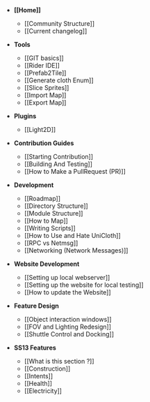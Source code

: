 * **[[Home]]**
    * [[Community Structure]]
    * [[Current changelog]]

* **Tools**
    * [[GIT basics]]
    * [[Rider IDE]]
    * [[Prefab2Tile]]
    * [[Generate cloth Enum]]
    * [[Slice Sprites]]
    * [[Import Map]]
    * [[Export Map]]

* **Plugins**
    * [[Light2D]] 

* **Contribution Guides**
    * [[Starting Contribution]]
    * [[Building And Testing]]
    * [[How to Make a PullRequest (PR)]]

* **Development**
    * [[Roadmap]]
    * [[Directory Structure]]
    * [[Module Structure]]
    * [[How to Map]]
    * [[Writing Scripts]]
    * [[How to Use and Hate UniCloth]]
    * [[RPC vs Netmsg]]
    * [[Networking (Network Messages)]]


* **Website Development**
    * [[Setting up local webserver]]
    * [[Setting up the website for local testing]]
    * [[How to update the Website]]

* **Feature Design**
    * [[Object interaction windows]]
    * [[FOV and Lighting Redesign]]
    * [[Shuttle Control and Docking]]

* **SS13 Features**
    * [[What is this section ?]]
    * [[Construction]]
    * [[Intents]]
    * [[Health]]
    * [[Electricity]]